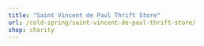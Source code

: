 ```yaml
---
title: "Saint Vincent de Paul Thrift Store"
url: /cold-spring/saint-vincent-de-paul-thrift-store/
shop: charity
---
```

